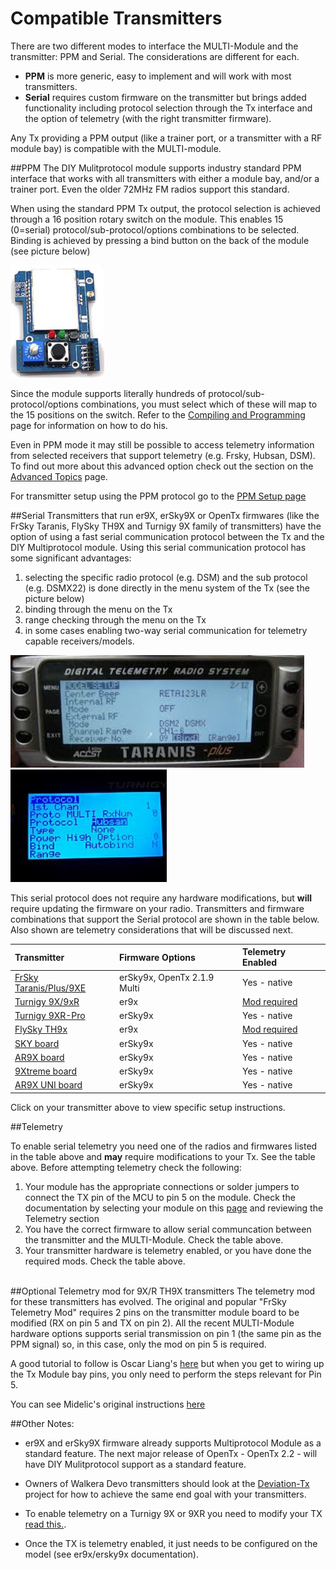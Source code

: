 # Compatible Transmitters


There are two different modes to interface the MULTI-Module and the transmitter: PPM and Serial. The considerations are different for each.
- **PPM** is more generic, easy to implement and will work with most transmitters. 
- **Serial** requires custom firmware on the transmitter but brings added functionality including protocol selection through the Tx interface and the option of telemetry (with the right transmitter firmware).

Any Tx providing a PPM output (like a trainer port, or a transmitter with a RF module bay) is compatible with the MULTI-module.

##PPM
The DIY Mulitprotocol module supports industry standard PPM interface that works with all transmitters with either a module bay, and/or a trainer port.  Even the older 72MHz FM radios support this standard.

When using the standard PPM Tx output, the protocol selection is achieved through a 16 position rotary switch on the module. This enables 15 (0=serial) protocol/sub-protocol/options combinations to be selected.  Binding is achieved by pressing a bind button on the back of the module (see picture below) 

<img src="images/4-in-1_Module_PPM_Controls.jpg" width="150" height="180" /> 

Since the module supports literally hundreds of protocol/sub-protocol/options combinations, you must select which of these will map to the 15 positions on the switch.  Refer to the [Compiling and Programming](Compiling.md) page for information on how to do his.

Even in PPM mode it may still be possible to access telemetry information from selected receivers that support telemetry (e.g. Frsky, Hubsan, DSM).  To find out more about this advanced option check out the section on the [Advanced Topics](Advanced_Topics.md) page.  

For transmitter setup using the PPM protocol go to the [PPM Setup page](PPM_Setup.md)

##Serial
Transmitters that run er9X, erSky9X or OpenTx firmwares (like the FrSky Taranis, FlySky TH9X and Turnigy 9X family of transmitters) have the option of using a fast serial communication protocol between the Tx and the DIY Multiprotocol module.  Using this serial communication protocol has some significant advantages:

1. selecting the specific radio protocol (e.g. DSM) and the sub protocol (e.g. DSMX22) is done directly in the menu system of the Tx (see the picture below) 
1. binding through the menu on the Tx 
1. range checking through the menu on the Tx 
1. in some cases enabling two-way serial communication for telemetry capable receivers/models. 

<img src="images/OpenTx_Multi_Menu.jpg" width="470" height="180" /> <img src="images/er9X_Multi_Menu.jpg" width="250" height="180" /> 


This serial protocol does not require any hardware modifications, but **will** require updating the firmware on your radio. Transmitters and firmware combinations that support the Serial protocol are shown in the table below. Also shown are telemetry considerations that will be discussed next.  

Transmitter|Firmware Options|Telemetry Enabled
:----------|:---------------|:----------------
[FrSky Taranis/Plus/9XE](Tx-Taranis.md)| erSky9x, OpenTx 2.1.9 Multi|Yes - native
[Turnigy 9X/9xR](Tx-FlyskyTH9X.md)|er9x|[Mod required](#Telemetry_Mod)
[Turnigy 9XR-Pro](Tx-erSky9X.md)|erSky9x|Yes - native
[FlySky TH9x](Tx-FlyskyTH9X.md)|er9x|[Mod required](#Telemetry_Mod)
[SKY board](Tx-erSky9X.md)|erSky9x|Yes - native
[AR9X board](Tx-erSky9X.md)|erSky9x|Yes - native
[9Xtreme board](Tx-erSky9X.md)|erSky9x|Yes - native
[AR9X UNI board](Tx-erSky9X.md)|erSky9x|Yes - native

Click on your transmitter above to view specific setup instructions.


##Telemetry  

To enable serial telemetry you need one of the radios and firmwares listed in the table above and **may** require modifications to your Tx. See the table above.  Before attempting telemetry check the following:  

1. Your module has the appropriate connections or solder jumpers to connect the TX pin of the MCU to pin 5 on the module.  Check the documentation by selecting your module on this [page](Hardware.md) and reviewing the Telemetry section
1. You have the correct firmware to allow serial communcation between the transmitter and the MULTI-Module.  Check the table above.
1. Your transmitter hardware is telemetry enabled, or you have done the required mods.  Check the table above.

<a name="Telemetry_Mod"></a>   
##Optional Telemetry mod for 9X/R TH9X transmitters
The telemetry mod for these transmitters has evolved.  The original and popular "FrSky Telemetry Mod" requires 2 pins on the transmitter module board to be modified (RX on pin 5 and TX on pin 2).  All the recent MULTI-Module hardware options supports serial transmission on pin 1 (the same pin as the PPM signal) so, in this case, only the mod on pin 5 is required. 

A good tutorial to follow is Oscar Liang's [here](http://blog.oscarliang.net/turnigy-9x-advance-mod/) but when you get to wiring up the Tx Module bay pins, you only need to perform the steps relevant for Pin 5.

You can see Midelic's original instructions [here](http://www.rcgroups.com/forums/showpost.php?p=28359305&postcount=2)  


##Other Notes:  
- er9X and erSky9X firmware already supports Multiprotocol Module as a standard feature.  The next major release of OpenTx - OpenTx 2.2 - will have DIY Mulitprotocol support as a standard feature.  

- Owners of Walkera Devo transmitters should look at the [Deviation-Tx](http://www.deviationtx.com) project for how to achieve the same end goal with your transmitters. 

- To enable telemetry on a Turnigy 9X or 9XR you need to modify your TX [read this.](#Telemetry_Mod).

- Once the TX is telemetry enabled, it just needs to be configured on the model (see er9x/ersky9x documentation).

